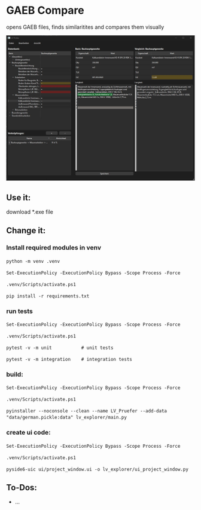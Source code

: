# GAEB Compare
opens GAEB files, finds similaritites and compares them visually

![Screenshot of the example import.](example_screenshot.jpg)

## Use it:
download *.exe file

## Change it:

### Install required modules in venv

`python -m venv .venv`

`Set-ExecutionPolicy -ExecutionPolicy Bypass -Scope Process -Force`

`.venv/Scripts/activate.ps1`

`pip install -r requirements.txt`


### run tests

`Set-ExecutionPolicy -ExecutionPolicy Bypass -Scope Process -Force`

`.venv/Scripts/activate.ps1`

`pytest -v -m unit           # unit tests`

`pytest -v -m integration    # integration tests`

### build:

`Set-ExecutionPolicy -ExecutionPolicy Bypass -Scope Process -Force`

`.venv/Scripts/activate.ps1`

`pyinstaller --noconsole --clean --name LV_Pruefer --add-data "data/german.pickle:data" lv_explorer/main.py`

### create ui code:

`Set-ExecutionPolicy -ExecutionPolicy Bypass -Scope Process -Force`

`.venv/Scripts/activate.ps1`

`pyside6-uic ui/project_window.ui -o lv_explorer/ui_project_window.py`

## To-Dos:
- ...